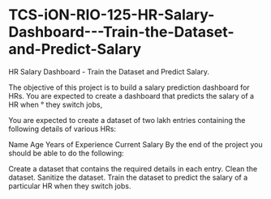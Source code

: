 # TCS-iON-RIO-125-HR-Salary-Dashboard---Train-the-Dataset-and-Predict-Salary


HR Salary Dashboard - Train the Dataset and Predict Salary.

The objective of this project is to build a salary prediction dashboard for HRs. You are expected to create a dashboard that predicts the salary of a HR when ° they switch jobs,

You are expected to create a dataset of two lakh entries containing the following details of various HRs:

Name
Age
Years of Experience
Current Salary
By the end of the project you should be able to do the following:

Create a dataset that contains the required details in each entry.
Clean the dataset.
Sanitize the dataset.
Train the dataset to predict the salary of a particular HR when they switch jobs.
